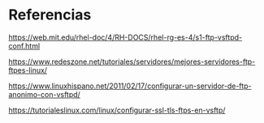 
# Referencias

https://web.mit.edu/rhel-doc/4/RH-DOCS/rhel-rg-es-4/s1-ftp-vsftpd-conf.html

https://www.redeszone.net/tutoriales/servidores/mejores-servidores-ftp-ftpes-linux/

https://www.linuxhispano.net/2011/02/17/configurar-un-servidor-de-ftp-anonimo-con-vsftpd/

https://tutorialeslinux.com/linux/configurar-ssl-tls-ftps-en-vsftp/

